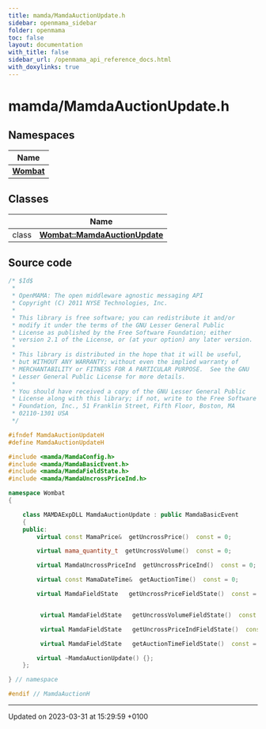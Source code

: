 ```yaml
---
title: mamda/MamdaAuctionUpdate.h
sidebar: openmama_sidebar
folder: openmama
toc: false
layout: documentation
with_title: false
sidebar_url: /openmama_api_reference_docs.html
with_doxylinks: true
---
```


# mamda/MamdaAuctionUpdate.h



## Namespaces

| Name           |
| -------------- |
| **[Wombat](namespaceWombat.html)**  |

## Classes

|                | Name           |
| -------------- | -------------- |
| class | **[Wombat::MamdaAuctionUpdate](classWombat_1_1MamdaAuctionUpdate.html)**  |




## Source code

```cpp
/* $Id$
 *
 * OpenMAMA: The open middleware agnostic messaging API
 * Copyright (C) 2011 NYSE Technologies, Inc.
 *
 * This library is free software; you can redistribute it and/or
 * modify it under the terms of the GNU Lesser General Public
 * License as published by the Free Software Foundation; either
 * version 2.1 of the License, or (at your option) any later version.
 *
 * This library is distributed in the hope that it will be useful,
 * but WITHOUT ANY WARRANTY; without even the implied warranty of
 * MERCHANTABILITY or FITNESS FOR A PARTICULAR PURPOSE.  See the GNU
 * Lesser General Public License for more details.
 *
 * You should have received a copy of the GNU Lesser General Public
 * License along with this library; if not, write to the Free Software
 * Foundation, Inc., 51 Franklin Street, Fifth Floor, Boston, MA
 * 02110-1301 USA
 */

#ifndef MamdaAuctionUpdateH
#define MamdaAuctionUpdateH

#include <mamda/MamdaConfig.h>
#include <mamda/MamdaBasicEvent.h>
#include <mamda/MamdaFieldState.h>
#include <mamda/MamdaUncrossPriceInd.h>

namespace Wombat
{

    class MAMDAExpDLL MamdaAuctionUpdate : public MamdaBasicEvent
    {
    public:
        virtual const MamaPrice&  getUncrossPrice()  const = 0;

        virtual mama_quantity_t  getUncrossVolume()  const = 0;

        virtual MamdaUncrossPriceInd  getUncrossPriceInd()  const = 0;

        virtual const MamaDateTime&  getAuctionTime()  const = 0;

        virtual MamdaFieldState   getUncrossPriceFieldState()  const = 0;


         virtual MamdaFieldState   getUncrossVolumeFieldState()  const = 0;

         virtual MamdaFieldState   getUncrossPriceIndFieldState()  const = 0;

         virtual MamdaFieldState   getAuctionTimeFieldState()  const = 0;

        virtual ~MamdaAuctionUpdate() {};
    };

} // namespace

#endif // MamdaAuctionH
```


-------------------------------

Updated on 2023-03-31 at 15:29:59 +0100
